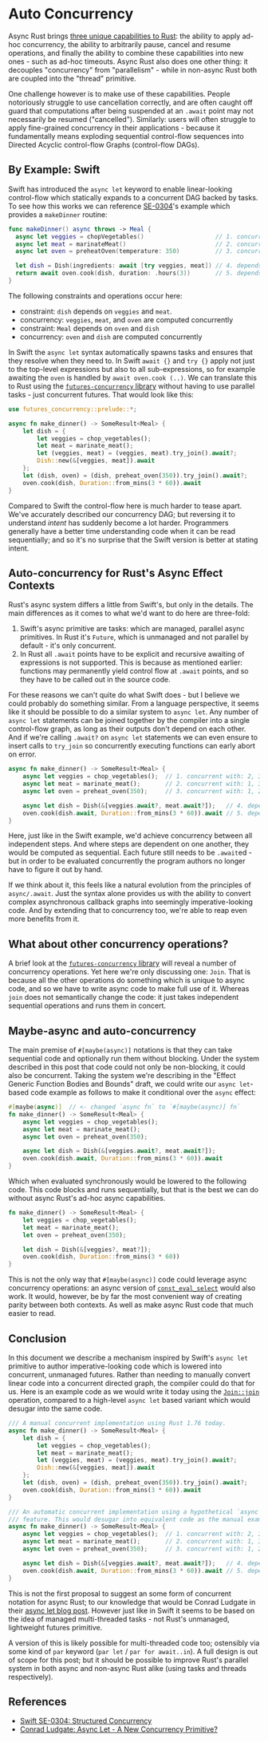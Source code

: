 # Auto Concurrency

Async Rust brings [three unique capabilities to
Rust](https://blog.yoshuawuyts.com/why-async-rust/): the ability to apply ad-hoc
concurrency, the ability to arbitrarily pause, cancel and resume operations, and
finally the ability to combine these capabilities into new ones - such as ad-hoc
timeouts. Async Rust also does one other thing: it decouples "concurrency" from
"parallelism" - while in non-async Rust both are coupled into the "thread"
primitive.

One challenge however is to make use of these capabilities. People notoriously
struggle to use cancellation correctly, and are often caught off guard that
computations after being suspended at an `.await` point may not necessarily be
resumed ("cancelled"). Similarly: users will often struggle to apply
fine-grained concurrency in their applications - because it fundamentally means
exploding sequential control-flow sequences into Directed Acyclic control-flow
Graphs (control-flow DAGs).

## By Example: Swift

Swift has introduced the `async let` keyword to enable linear-looking
control-flow which statically expands to a concurrent DAG backed by tasks. To
see how this works we can reference
[SE-0304](https://github.com/apple/swift-evolution/blob/main/proposals/0304-structured-concurrency.md)'s
example which provides a `makeDinner` routine:

```swift
func makeDinner() async throws -> Meal {
  async let veggies = chopVegetables()                    // 1. concurrent with: 2, 3
  async let meat = marinateMeat()                         // 2. concurrent with: 1, 3
  async let oven = preheatOven(temperature: 350)          // 3. concurrent with: 1, 2, 4

  let dish = Dish(ingredients: await [try veggies, meat]) // 4. depends on: 1, 2, concurrent with: 3
  return await oven.cook(dish, duration: .hours(3))       // 5. depends on: 3, 4, not concurrent
}
```

The following constraints and operations occur here:

- constraint: `dish` depends on `veggies` and `meat`.
- concurrency: `veggies`, `meat`, and `oven` are computed concurrently
- constraint: `Meal` depends on `oven` and `dish`
- concurrency: `oven` and `dish` are computed concurrently

In Swift the `async let` syntax automatically spawns tasks and ensures that they
resolve when they need to. In Swift `await {}` and `try {}` apply not just to
the top-level expressions but also to all sub-expressions, so for example
awaiting the `oven` is handled by `await oven.cook (..)`. We can translate this
to Rust using the [`futures-concurrency`
library](https://docs.rs/futures-concurrency) without having to use parallel
tasks - just concurrent futures. That would look like this:

```rust
use futures_concurrency::prelude::*;

async fn make_dinner() -> SomeResult<Meal> {
    let dish = {
        let veggies = chop_vegetables();
        let meat = marinate_meat();
        let (veggies, meat) = (veggies, meat).try_join().await?;
        Dish::new(&[veggies, meat]).await
    };
    let (dish, oven) = (dish, preheat_oven(350)).try_join().await?;
    oven.cook(dish, Duration::from_mins(3 * 60)).await
}
```

Compared to Swift the control-flow here is much harder to tease apart. We've
accurately described our concurrency DAG; but reversing it to understand
_intent_ has suddenly become a lot harder. Programmers generally have a better
time understanding code when it can be read sequentially; and so it's no
surprise that the Swift version is better at stating intent.

## Auto-concurrency for Rust's Async Effect Contexts

Rust's async system differs a little from Swift's, but only in the details. The
main differences as it comes to what we'd want to do here are three-fold:

1. Swift's async primitive are tasks: which are managed, parallel async
   primitives. In Rust it's `Future`, which is unmanaged and not parallel by
   default - it's only concurrent.
2. In Rust all `.await` points have to be explicit and recursive awaiting of
   expressions is not supported. This is because as mentioned earlier: functions
   may permanently yield control flow at `.await` points, and so they have to be
   called out in the source code.

For these reasons we can't quite do what Swift does - but I believe we could
probably do something similar. From a language perspective, it seems like it
should be possible to do a similar system to `async let`. Any number of `async
let` statements can be joined together by the compiler into a single
control-flow graph, as long as their outputs don't depend on each other. And if
we're calling `.await?` on `async let` statements we can even ensure to insert
calls to `try_join` so concurrently executing functions can early abort on
error.

```rust
async fn make_dinner() -> SomeResult<Meal> {
    async let veggies = chop_vegetables();  // 1. concurrent with: 2, 3
    async let meat = marinate_meat();       // 2. concurrent with: 1, 3
    async let oven = preheat_oven(350);     // 3. concurrent with: 1, 2, 4

    async let dish = Dish(&[veggies.await?, meat.await?]);   // 4. depends on: 1, 2, concurrent with: 3
    oven.cook(dish.await, Duration::from_mins(3 * 60)).await // 5. depends on: 3, 4, not concurrent
}
```

Here, just like in the Swift example, we'd achieve concurrency between all
independent steps. And where steps are dependent on one another, they would be
computed as sequential. Each future still needs to be `.await`ed - but in order
to be evaluated concurrently the program authors no longer have to figure it out
by hand.

If we think about it, this feels like a natural evolution from the principles of
`async/.await`. Just the syntax alone provides us with the ability to convert
complex asynchronous callback graphs into seemingly imperative-looking code. And
by extending that to concurrency too, we're able to reap even more benefits from it.

## What about other concurrency operations?

A brief look at the [`futures-concurrency`
library](https://docs.rs/futures-concurrency/latest/futures_concurrency/) will
reveal a number of concurrency operations. Yet here we're only discussing one:
`Join`. That is because all the other operations do something which is unique to
async code, and so we have to write async code to make full use of it. Whereas
`join` does not semantically change the code: it just takes independent
sequential operations and runs them in concert.

## Maybe-async and auto-concurrency

The main premise of `#[maybe(async)]` notations is that they can take sequential
code and optionally run them without blocking. Under the system described in
this post that code could not only be non-blocking, it could also be concurrent.
Taking the system we're describing in the "Effect Generic Function Bodies and
Bounds" draft, we could write our `async let`-based code example as follows to
make it conditional over the `async` effect:

```rust
#[maybe(async)]  // <- changed `async fn` to `#[maybe(async)] fn`
fn make_dinner() -> SomeResult<Meal> {
    async let veggies = chop_vegetables();
    async let meat = marinate_meat();
    async let oven = preheat_oven(350);

    async let dish = Dish(&[veggies.await?, meat.await?]);
    oven.cook(dish.await, Duration::from_mins(3 * 60)).await
}
```

Which when evaluated synchronously would be lowered to the following code. This
code blocks and runs sequentially, but that is the best we can do without async
Rust's ad-hoc async capabilities.

```rust
fn make_dinner() -> SomeResult<Meal> {
    let veggies = chop_vegetables();
    let meat = marinate_meat();
    let oven = preheat_oven(350);

    let dish = Dish(&[veggies?, meat?]);
    oven.cook(dish, Duration::from_mins(3 * 60))
}
```

This is not the only way that `#[maybe(async)]` code could leverage async
concurrency operations: an async version of
[`const_eval_select`](https://doc.rust-lang.org/std/intrinsics/fn.const_eval_select.html)
would also work. It would, however, be by far the most convenient way of
creating parity between both contexts. As well as make async Rust code that much
easier to read.

## Conclusion

In this document we describe a mechanism inspired by Swift's `async let`
primitive to author imperative-looking code which is lowered into concurrent,
unmanaged futures. Rather than needing to manually convert linear code into a
concurrent directed graph, the compiler could do that for us. Here is an example
code as we would write it today using the
[`Join::join`](https://docs.rs/futures-concurrency/latest/futures_concurrency/future/trait.Join.html)
operation, compared to a high-level `async let` based variant which would
desugar into the same code.

```rust
/// A manual concurrent implementation using Rust 1.76 today.
async fn make_dinner() -> SomeResult<Meal> {
    let dish = {
        let veggies = chop_vegetables();
        let meat = marinate_meat();
        let (veggies, meat) = (veggies, meat).try_join().await?;
        Dish::new(&[veggies, meat]).await
    };
    let (dish, oven) = (dish, preheat_oven(350)).try_join().await?;
    oven.cook(dish, Duration::from_mins(3 * 60)).await
}

/// An automatic concurrent implementation using a hypothetical `async let`
/// feature. This would desugar into equivalent code as the manual example.
async fn make_dinner() -> SomeResult<Meal> {
    async let veggies = chop_vegetables();  // 1. concurrent with: 2, 3
    async let meat = marinate_meat();       // 2. concurrent with: 1, 3
    async let oven = preheat_oven(350);     // 3. concurrent with: 1, 2, 4

    async let dish = Dish(&[veggies.await?, meat.await?]);   // 4. depends on: 1, 2, concurrent with: 3
    oven.cook(dish.await, Duration::from_mins(3 * 60)).await // 5. depends on: 3, 4, not concurrent
}
```

This is not the first proposal to suggest an some form of concurrent notation
for async Rust; to our knowledge that would be Conrad Ludgate in their [async
let blog post](https://conradludgate.com/posts/async-let). However just like in
Swift it seems to be based on the idea of managed multi-threaded tasks - not
Rust's unmanaged, lightweight futures primitive.

A version of this is likely possible for multi-threaded code too; ostensibly via
some kind of `par` keyword (`par let` / `par for await..in`). A full design is out
of scope for this post; but it should be possible to improve Rust's parallel
system in both async and non-async Rust alike (using tasks and threads
respectively).

## References

- [Swift SE-0304: Structured Concurrency](https://github.com/apple/swift-evolution/blob/main/proposals/0304-structured-concurrency.md)
- [Conrad Ludgate: Async Let - A New Concurrency Primitive?](https://conradludgate.com/posts/async-let)

